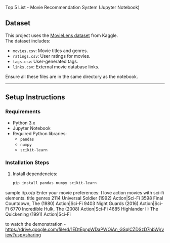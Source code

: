 Top 5 List - Movie Recommendation System (Jupyter Notebook)

## Dataset
This project uses the [MovieLens dataset](https://grouplens.org/datasets/movielens/) from Kaggle.  
The dataset includes:
- `movies.csv`: Movie titles and genres.
- `ratings.csv`: User ratings for movies.
- `tags.csv`: User-generated tags.
- `links.csv`: External movie database links.

Ensure all these files are in the same directory as the notebook.

---

## Setup Instructions
### Requirements
- Python 3.x
- Jupyter Notebook
- Required Python libraries:
  - `pandas`
  - `numpy`
  - `scikit-learn`

### Installation Steps
1. Install dependencies:
   ```bash
   pip install pandas numpy scikit-learn

sample i/p.o/p
Enter your movie preferences: I love action movies with sci-fi elements.
                                    title         genres
2114              Universal Soldier (1992)  Action|Sci-Fi
3598           Final Countdown, The (1980)  Action|Sci-Fi
9403                   Night Guards (2016)  Action|Sci-Fi
6770           Incredible Hulk, The (2008)  Action|Sci-Fi
4685  Highlander II: The Quickening (1991)  Action|Sci-Fi


to watch the demonstration - https://drive.google.com/file/d/1EDtEpnpWDaPWOiAn_GSqlCZDSzD7nbWj/view?usp=sharing